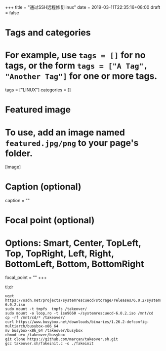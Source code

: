 +++
title = "通过SSH远程修复linux"
date = 2019-03-11T22:35:16+08:00
draft = false

# Tags and categories
# For example, use `tags = []` for no tags, or the form `tags = ["A Tag", "Another Tag"]` for one or more tags.
tags = ["LINUX"]
categories = []

# Featured image
# To use, add an image named `featured.jpg/png` to your page's folder. 
[image]
  # Caption (optional)
  caption = ""

  # Focal point (optional)
  # Options: Smart, Center, TopLeft, Top, TopRight, Left, Right, BottomLeft, Bottom, BottomRight
  focal_point = ""
+++


tl;dr

```
uget https://osdn.net/projects/systemrescuecd/storage/releases/6.0.2/systemrescuecd-6.0.2.iso
sudo mount -t tmpfs  tmpfs /takeover/
sudo mount -o loop,ro -t iso9660 ~/systemrescuecd-6.0.2.iso /mnt/cd
cp -rf /mnt/cd/* /takeover/
curl https://www.busybox.net/downloads/binaries/1.26.2-defconfig-multiarch/busybox-x86_64
mv busybox-x86_64 /takeover/busybox
chmod u+x /takeover/busybox
git clone https://github.com/marcan/takeover.sh.git
gcc takeover.sh/fakeinit.c -o ./fakeinit
```